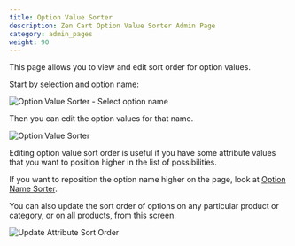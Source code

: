 ```yaml
---
title: Option Value Sorter 
description: Zen Cart Option Value Sorter Admin Page 
category: admin_pages
weight: 90
---
```


This page allows you to view and edit sort order for option values.

Start by selection and option name: 

![Option Value Sorter - Select option name](/images/option_value_sorter_select.png)

Then you can edit the option values for that name.  

![Option Value Sorter](/images/option_value_sorter.png)

Editing option value sort order is useful if you have some attribute values that you want to position higher in the list of possibilities. 

If you want to reposition the option name higher on the page, look at [Option Name Sorter](/user/admin_pages/catalog/option_name_sorter/). 

You can also update the sort order of options on any particular product or category, or on all products, from this screen.  

![Update Attribute Sort Order](/images/update_option_sort_order.png)

